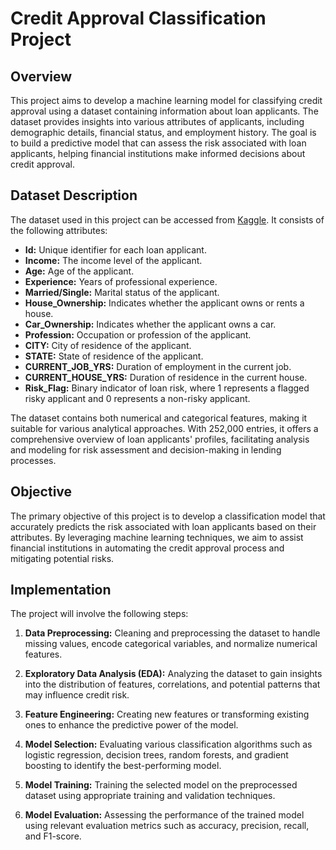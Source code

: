 # Credit Approval Classification Project

## Overview

This project aims to develop a machine learning model for classifying credit approval using a dataset containing information about loan applicants. The dataset provides insights into various attributes of applicants, including demographic details, financial status, and employment history. The goal is to build a predictive model that can assess the risk associated with loan applicants, helping financial institutions make informed decisions about credit approval.

## Dataset Description

The dataset used in this project can be accessed from [Kaggle](https://www.kaggle.com/datasets/rohit265/loan-approval-dataset?resource=download). It consists of the following attributes:

- **Id:** Unique identifier for each loan applicant.
- **Income:** The income level of the applicant.
- **Age:** Age of the applicant.
- **Experience:** Years of professional experience.
- **Married/Single:** Marital status of the applicant.
- **House_Ownership:** Indicates whether the applicant owns or rents a house.
- **Car_Ownership:** Indicates whether the applicant owns a car.
- **Profession:** Occupation or profession of the applicant.
- **CITY:** City of residence of the applicant.
- **STATE:** State of residence of the applicant.
- **CURRENT_JOB_YRS:** Duration of employment in the current job.
- **CURRENT_HOUSE_YRS:** Duration of residence in the current house.
- **Risk_Flag:** Binary indicator of loan risk, where 1 represents a flagged risky applicant and 0 represents a non-risky applicant.

The dataset contains both numerical and categorical features, making it suitable for various analytical approaches. With 252,000 entries, it offers a comprehensive overview of loan applicants' profiles, facilitating analysis and modeling for risk assessment and decision-making in lending processes.

## Objective

The primary objective of this project is to develop a classification model that accurately predicts the risk associated with loan applicants based on their attributes. By leveraging machine learning techniques, we aim to assist financial institutions in automating the credit approval process and mitigating potential risks.

## Implementation

The project will involve the following steps:

1. **Data Preprocessing:** Cleaning and preprocessing the dataset to handle missing values, encode categorical variables, and normalize numerical features.

2. **Exploratory Data Analysis (EDA):** Analyzing the dataset to gain insights into the distribution of features, correlations, and potential patterns that may influence credit risk.

3. **Feature Engineering:** Creating new features or transforming existing ones to enhance the predictive power of the model.

4. **Model Selection:** Evaluating various classification algorithms such as logistic regression, decision trees, random forests, and gradient boosting to identify the best-performing model.

5. **Model Training:** Training the selected model on the preprocessed dataset using appropriate training and validation techniques.

6. **Model Evaluation:** Assessing the performance of the trained model using relevant evaluation metrics such as accuracy, precision, recall, and F1-score.
